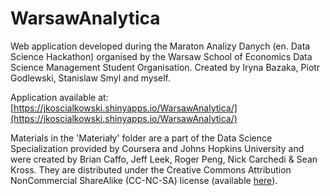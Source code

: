 # WarsawAnalytica
Web application developed during the Maraton Analizy Danych (en. Data Science Hackathon) organised by the Warsaw School of Economics Data Science Management Student Organisation. Created by Iryna Bazaka, Piotr Godlewski, Stanislaw Smyl and myself.

Application available at:
[https://jkoscialkowski.shinyapps.io/WarsawAnalytica/](https://jkoscialkowski.shinyapps.io/WarsawAnalytica/)

Materials in the 'Materiały' folder are a part of the Data Science Specialization provided by Coursera and Johns Hopkins University and were created by Brian Caffo, Jeff Leek, Roger Peng, Nick Carchedi & Sean Kross. They are distributed under the Creative Commons Attribution NonCommercial ShareAlike (CC-NC-SA) license (available [here](https://creativecommons.org/licenses/by-nc-sa/4.0/legalcode)).
